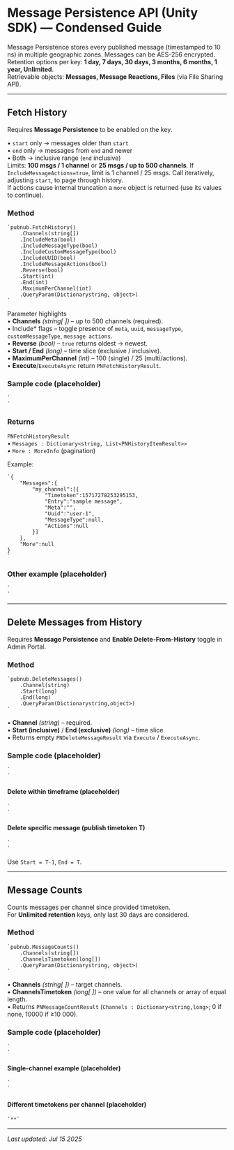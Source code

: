 # Message Persistence API (Unity SDK) — Condensed Guide

Message Persistence stores every published message (timestamped to 10 ns) in multiple geographic zones. Messages can be AES-256 encrypted.  
Retention options per key: **1 day, 7 days, 30 days, 3 months, 6 months, 1 year, Unlimited**.  
Retrievable objects: **Messages, Message Reactions, Files** (via File Sharing API).

---

## Fetch History

Requires **Message Persistence** to be enabled on the key.

• `start` only → messages older than `start`  
• `end` only → messages from `end` and newer  
• Both → inclusive range (`end` inclusive)  
Limits: **100 msgs / 1 channel** or **25 msgs / up to 500 channels**. If `IncludeMessageActions=true`, limit is 1 channel / 25 msgs. Call iteratively, adjusting `start`, to page through history.  
If actions cause internal truncation a `more` object is returned (use its values to continue).

### Method

```
`pubnub.FetchHistory()  
    .Channels(string[])  
    .IncludeMeta(bool)  
    .IncludeMessageType(bool)  
    .IncludeCustomMessageType(bool)  
    .IncludeUUID(bool)  
    .IncludeMessageActions(bool)  
    .Reverse(bool)  
    .Start(int)  
    .End(int)  
    .MaximumPerChannel(int)  
    .QueryParam(Dictionarystring, object>)  
`
```

Parameter highlights  
• **Channels** *(string[ ])* – up to 500 channels (required).  
• Include* flags – toggle presence of `meta`, `uuid`, `messageType`, `customMessageType`, `message actions`.  
• **Reverse** *(bool)* – `true` returns oldest → newest.  
• **Start / End** *(long)* – time slice (exclusive / inclusive).  
• **MaximumPerChannel** *(int)* – 100 (single) / 25 (multi/actions).  
• **Execute**/`ExecuteAsync` return `PNFetchHistoryResult`.

### Sample code (placeholder)

```
`  
`
```

### Returns

`PNFetchHistoryResult`  
• `Messages : Dictionary<string, List<PNHistoryItemResult>>`  
• `More : MoreInfo` (pagination)

Example:

```
`{  
    "Messages":{  
        "my_channel":[{  
            "Timetoken":15717278253295153,  
            "Entry":"sample message",  
            "Meta":"",  
            "Uuid":"user-1",  
            "MessageType":null,  
            "Actions":null  
        }]  
    },  
    "More":null  
}  
`
```

### Other example (placeholder)

```
`  
`
```

---

## Delete Messages from History

Requires **Message Persistence** and **Enable Delete-From-History** toggle in Admin Portal.

### Method

```
`pubnub.DeleteMessages()  
    .Channel(string)  
    .Start(long)  
    .End(long)  
    .QueryParam(Dictionarystring,object>)  
`
```

• **Channel** *(string)* – required.  
• **Start (inclusive)** / **End (exclusive)** *(long)* – time slice.  
• Returns empty `PNDeleteMessageResult` via `Execute` / `ExecuteAsync`.

### Sample code (placeholder)

```
`  
`
```

#### Delete within timeframe (placeholder)

```
`  
`
```

#### Delete specific message (publish timetoken T)

```
`  
`
```

Use `Start = T-1`, `End = T`.

---

## Message Counts

Counts messages per channel since provided timetoken.  
For **Unlimited retention** keys, only last 30 days are considered.

### Method

```
`pubnub.MessageCounts()  
    .Channels(string[])  
    .ChannelsTimetoken(long[])  
    .QueryParam(Dictionarystring, object>)  
`
```

• **Channels** *(string[ ])* – target channels.  
• **ChannelsTimetoken** *(long[ ])* – one value for all channels or array of equal length.  
• Returns `PNMessageCountResult` (`Channels : Dictionary<string,long>`; 0 if none, 10000 if ≥10 000).

### Sample code (placeholder)

```
`  
`
```

#### Single-channel example (placeholder)

```
`  
`
```

#### Different timetokens per channel (placeholder)

```
`**`
```

---

_Last updated: Jul 15 2025_